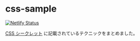 css-sample
====

[![Netlify Status](https://api.netlify.com/api/v1/badges/5d1bede1-2de1-429d-99e0-1d566b6a093e/deploy-status)](https://app.netlify.com/sites/css-sample/deploys)

[CSS シークレット](https://www.oreilly.co.jp/books/9784873117669/) に記載されているテクニックをまとめました。